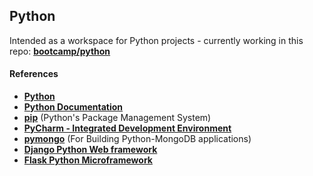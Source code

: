 ## Python

Intended as a workspace for Python projects - currently working in this repo: **[bootcamp/python](https://github.com/dduril/bootcamp/tree/master/python)**

#### References

- **<a href="https://www.python.org/" target="_blank">Python</a>**
- **<a href="https://www.python.org/doc/" target="_blank">Python Documentation</a>**
- **<a href="https://pip.pypa.io/en/stable/#" target="_blank">pip</a>** (Python's Package Management System)                
- **<a href="http://www.jetbrains.com/pycharm/" target="_blank" title="PyCharm">PyCharm - Integrated Development Environment</a>**
- **<a href="https://api.mongodb.org/python/current/#" target="_blank">pymongo</a>** (For Building Python-MongoDB applications)
- **<a href="https://www.djangoproject.com/" target="_blank" title="Django">Django Python Web framework</a>**
- **<a href="http://flask.pocoo.org/" target="_blank" title="Flask">Flask Python Microframework</a>**
